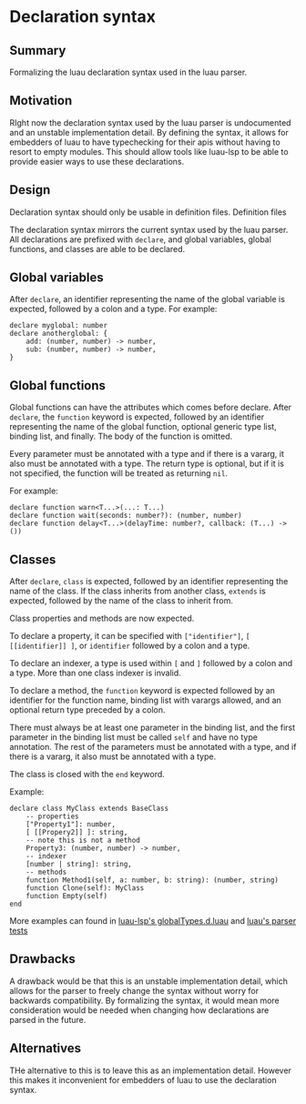 # Declaration syntax

## Summary

Formalizing the luau declaration syntax used in the luau parser.

## Motivation

RIght now the declaration syntax used by the luau parser is undocumented and an unstable implementation detail. By defining the syntax, it allows for embedders of luau to have typechecking for their apis without having to resort to empty modules. This should allow tools like luau-lsp to be able to provide easier ways to use these declarations.

## Design

Declaration syntax should only be usable in definition files. Definition files

The declaration syntax mirrors the current syntax used by the luau parser. All declarations are prefixed with `declare`, and global variables, global functions, and classes are able to be declared.

## Global variables
After `declare`, an identifier representing the name of the global variable is expected, followed by a colon and a type.
For example:

```luau
declare myglobal: number
declare anotherglobal: {
    add: (number, number) -> number,
    sub: (number, number) -> number,
}
```

## Global functions
Global functions can have the attributes which comes before declare. After `declare`, the `function` keyword is expected, followed by an identifier representing the name of the global function, optional generic type list, binding list, and finally. The body of the function is omitted.

Every parameter must be annotated with a type and if there is a vararg, it also must be annotated with a type. The return type is optional, but if it is not specified, the function will be treated as returning `nil`.

For example:

```luau
declare function warn<T...>(...: T...)
declare function wait(seconds: number?): (number, number)
declare function delay<T...>(delayTime: number?, callback: (T...) -> ())
```

## Classes
After `declare`, `class` is expected, followed by an identifier representing the name of the class. If the class inherits from another class, `extends` is expected, followed by the name of the class to inherit from.

Class properties and methods are now expected.

To declare a property, it can be specified with `["identifier"]`, `[ [[identifier]] ]`, or `identifier` followed by a colon and a type.

To declare an indexer, a type is used within `[` and `]` followed by a colon and a type. More than one class indexer is invalid.

To declare a method, the `function` keyword is expected followed by an identifier for the function name, binding list with varargs allowed, and an optional return type preceded by a colon.

There must always be at least one parameter in the binding list, and the first parameter in the binding list must be called `self` and have no type annotation. The rest of the parameters must be annotated with a type, and if there is a vararg, it also must be annotated with a type.

The class is closed with the `end` keyword.

Example:
```luau
declare class MyClass extends BaseClass
    -- properties
    ["Property1"]: number,
    [ [[Propery2]] ]: string,
    -- note this is not a method
    Property3: (number, number) -> number,
    -- indexer
    [number | string]: string,
    -- methods
    function Method1(self, a: number, b: string): (number, string)
    function Clone(self): MyClass
    function Empty(self)
end
```

More examples can found in [luau-lsp's globalTypes.d.luau](https://github.com/JohnnyMorganz/luau-lsp/blob/main/scripts/globalTypes.d.luau) and [luau's parser tests](https://github.com/luau-lang/luau/blob/master/tests/Parser.test.cpp#L1908)

## Drawbacks

A drawback would be that this is an unstable implementation detail, which allows for the parser to freely change the syntax without worry for backwards compatibility. By formalizing the syntax, it would mean more consideration would be needed when changing how declarations are parsed in the future.

## Alternatives

THe alternative to this is to leave this as an implementation detail. However this makes it inconvenient for embedders of luau to use the declaration syntax.